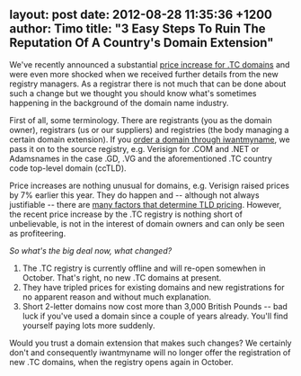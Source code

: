 layout: post
date: 2012-08-28 11:35:36 +1200
author: Timo
title: "3 Easy Steps To Ruin The Reputation Of A Country's Domain Extension"
----

We've recently announced a substantial [price increase for .TC domains](https://iwantmyname.com/blog/2012/08/adamsnames-advises-extraordinary-price-increase-for-tc-registrations-and-other-changes-to-gd-vg-doma.html) and were even more shocked when we received further details from the new registry managers. As a registrar there is not much that can be done about such a change but we thought you should know what's sometimes happening in the background of the domain name industry.

First of all, some terminology. There are registrants (you as the domain owner), registrars (us or our suppliers) and registries (the body managing a certain domain extension). If you [order a domain through iwantmyname](https://iwantmyname.com), we pass it on to the source registry, e.g. Verisign for .COM and .NET or Adamsnames in the case .GD, .VG and the aforementioned .TC country code top-level domain (ccTLD).

Price increases are nothing unusual for domains, e.g. Verisign raised prices by 7% earlier this year. They do happen and -- although not always justifiable -- there are [many factors that determine TLD pricing](https://iwantmyname.com/blog/2010/08/why-some-domain-extensions-are-more-expensive-than-others.html). However, the recent price increase by the .TC registry is nothing short of unbelievable, is not in the interest of domain owners and can only be seen as profiteering.

*So what's the big deal now, what changed?*

1. The .TC registry is currently offline and will re-open somewhen in October. That's right, no new .TC domains at present.
2. They have tripled prices for existing domains and new registrations for no apparent reason and without much explanation.
3. Short 2-letter domains now cost more than 3,000 British Pounds -- bad luck if you've used a domain since a couple of years already. You'll find yourself paying lots more suddenly.

Would you trust a domain extension that makes such changes? We certainly don't and consequently iwantmyname will no longer offer the registration of new .TC domains,  when the registry opens again in October.

